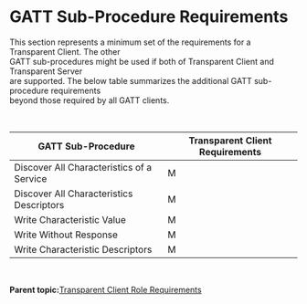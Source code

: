 # GATT Sub-Procedure Requirements

This section represents a minimum set of the requirements for a Transparent Client. The other<br /> GATT sub-procedures might be used if both of Transparent Client and Transparent Server<br /> are supported. The below table summarizes the additional GATT sub-procedure requirements<br /> beyond those required by all GATT clients.

<br />

|**GATT Sub-Procedure**|**Transparent Client Requirements**|
|----------------------|-----------------------------------|
|Discover All Characteristics of a Service|M|
|Discover All Characteristics Descriptors|M|
|Write Characteristic Value|M|
|Write Without Response|M|
|Write Characteristic Descriptors|M|

<br />

**Parent topic:**[Transparent Client Role Requirements](GUID-CBD2048D-EC5E-42EC-AFBD-F8FE175CF70C.md)

